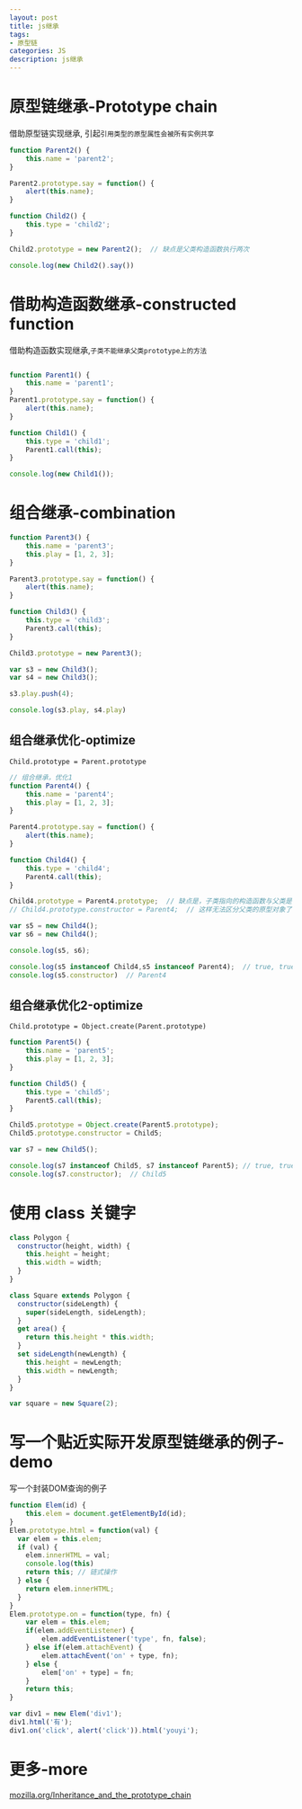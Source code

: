 ```yaml
---
layout: post
title: js继承
tags:
- 原型链
categories: JS
description: js继承
---
```


# 原型链继承-Prototype chain

借助原型链实现继承, 引起`引用类型的原型属性会被所有实例共享`

```js
function Parent2() {
	this.name = 'parent2';
}

Parent2.prototype.say = function() {
	alert(this.name);
}

function Child2() {
	this.type = 'child2';
}

Child2.prototype = new Parent2();  // 缺点是父类构造函数执行两次

console.log(new Child2().say())
```

# 借助构造函数继承-constructed function

借助构造函数实现继承,`子类不能继承父类prototype上的方法`

```js

function Parent1() {
	this.name = 'parent1';
}
Parent1.prototype.say = function() {
	alert(this.name);
}

function Child1() {
	this.type = 'child1';
	Parent1.call(this);
}

console.log(new Child1());
```

# 组合继承-combination

```js
function Parent3() {
	this.name = 'parent3';
	this.play = [1, 2, 3];
}

Parent3.prototype.say = function() {
	alert(this.name);
}

function Child3() {
	this.type = 'child3';
	Parent3.call(this);
}

Child3.prototype = new Parent3();

var s3 = new Child3();
var s4 = new Child3();

s3.play.push(4);

console.log(s3.play, s4.play)
```

## 组合继承优化-optimize

`Child.prototype = Parent.prototype`

```js
// 组合继承，优化1
function Parent4() {
	this.name = 'parent4';
	this.play = [1, 2, 3];
}

Parent4.prototype.say = function() {
	alert(this.name);
}

function Child4() {
	this.type = 'child4';
	Parent4.call(this);
}

Child4.prototype = Parent4.prototype;  // 缺点是，子类指向的构造函数与父类是一个
// Child4.prototype.constructor = Parent4;  // 这样无法区分父类的原型对象了

var s5 = new Child4();
var s6 = new Child4();

console.log(s5, s6);

console.log(s5 instanceof Child4,s5 instanceof Parent4);  // true, true
console.log(s5.constructor)  // Parent4
```

##  组合继承优化2-optimize

`Child.prototype = Object.create(Parent.prototype)`

```js
function Parent5() {
	this.name = 'parent5';
	this.play = [1, 2, 3];
}

function Child5() {
	this.type = 'child5';
	Parent5.call(this);
}

Child5.prototype = Object.create(Parent5.prototype);
Child5.prototype.constructor = Child5;

var s7 = new Child5();

console.log(s7 instanceof Child5, s7 instanceof Parent5); // true, true
console.log(s7.constructor);  // Child5
```

# 使用 class 关键字

```js
class Polygon {
  constructor(height, width) {
    this.height = height;
    this.width = width;
  }
}

class Square extends Polygon {
  constructor(sideLength) {
    super(sideLength, sideLength);
  }
  get area() {
    return this.height * this.width;
  }
  set sideLength(newLength) {
    this.height = newLength;
    this.width = newLength;
  }
}

var square = new Square(2);
```

# 写一个贴近实际开发原型链继承的例子-demo

写一个封装DOM查询的例子

```js
function Elem(id) {
	this.elem = document.getElementById(id);
}
Elem.prototype.html = function(val) {
  var elem = this.elem;
  if (val) {
  	elem.innerHTML = val;
  	console.log(this)
  	return this; // 链式操作
  } else {
  	return elem.innerHTML;
  }
}
Elem.prototype.on = function(type, fn) {
	var elem = this.elem;
	if(elem.addEventListener) {
		elem.addEventListener('type', fn, false);
	} else if(elem.attachEvent) {
		elem.attachEvent('on' + type, fn);
	} else {
		elem['on' + type] = fn;
	}
    return this;
}

var div1 = new Elem('div1');
div1.html('有');
div1.on('click', alert('click')).html('youyi');
```

# 更多-more
[mozilla.org/Inheritance_and_the_prototype_chain](https://developer.mozilla.org/zh-CN/docs/Web/JavaScript/Inheritance_and_the_prototype_chain)
